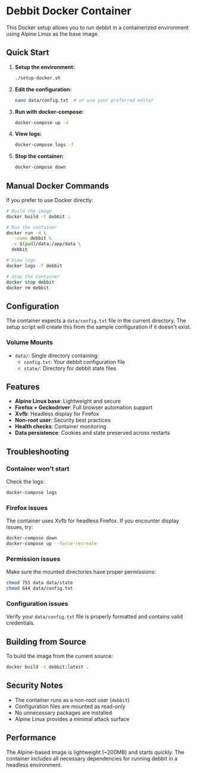 # Debbit Docker Container

This Docker setup allows you to run debbit in a containerized environment using Alpine Linux as the base image.

## Quick Start

1. **Setup the environment:**
   ```bash
   ./setup-docker.sh
   ```

2. **Edit the configuration:**
   ```bash
   nano data/config.txt  # or use your preferred editor
   ```

3. **Run with docker-compose:**
   ```bash
   docker-compose up -d
   ```

4. **View logs:**
   ```bash
   docker-compose logs -f
   ```

5. **Stop the container:**
   ```bash
   docker-compose down
   ```

## Manual Docker Commands

If you prefer to use Docker directly:

```bash
# Build the image
docker build -t debbit .

# Run the container
docker run -d \
  --name debbit \
  -v $(pwd)/data:/app/data \
  debbit

# View logs
docker logs -f debbit

# Stop the container
docker stop debbit
docker rm debbit
```

## Configuration

The container expects a `data/config.txt` file in the current directory. The setup script will create this from the sample configuration if it doesn't exist.

### Volume Mounts

- `data/`: Single directory containing:
  - `config.txt`: Your debbit configuration file
  - `state/`: Directory for debbit state files

## Features

- **Alpine Linux base**: Lightweight and secure
- **Firefox + Geckodriver**: Full browser automation support
- **Xvfb**: Headless display for Firefox
- **Non-root user**: Security best practices
- **Health checks**: Container monitoring
- **Data persistence**: Cookies and state preserved across restarts

## Troubleshooting

### Container won't start
Check the logs:
```bash
docker-compose logs
```

### Firefox issues
The container uses Xvfb for headless Firefox. If you encounter display issues, try:
```bash
docker-compose down
docker-compose up --force-recreate
```

### Permission issues
Make sure the mounted directories have proper permissions:
```bash
chmod 755 data data/state
chmod 644 data/config.txt
```

### Configuration issues
Verify your `data/config.txt` file is properly formatted and contains valid credentials.

## Building from Source

To build the image from the current source:

```bash
docker build -t debbit:latest .
```

## Security Notes

- The container runs as a non-root user (`debbit`)
- Configuration files are mounted as read-only
- No unnecessary packages are installed
- Alpine Linux provides a minimal attack surface

## Performance

The Alpine-based image is lightweight (~200MB) and starts quickly. The container includes all necessary dependencies for running debbit in a headless environment. 